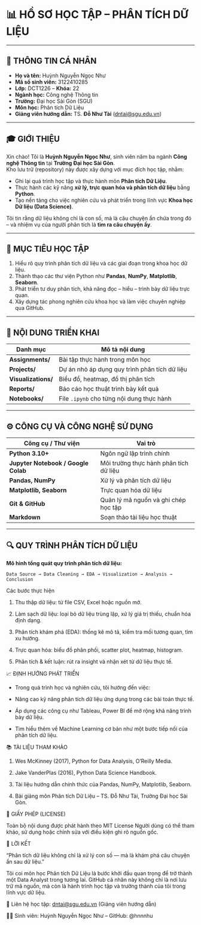 # 📊 HỒ SƠ HỌC TẬP – PHÂN TÍCH DỮ LIỆU  

---

## 🏫 THÔNG TIN CÁ NHÂN

- **Họ và tên:** Huỳnh Nguyễn Ngọc Như  
- **Mã số sinh viên:** 3122410285  
- **Lớp:** DCT1226 – **Khóa:** 22  
- **Ngành học:** Công nghệ Thông tin  
- **Trường:** Đại học Sài Gòn (SGU)  
- **Môn học:** Phân tích Dữ Liệu  
- **Giảng viên hướng dẫn:** TS. **Đỗ Như Tài** ([dntai@sgu.edu.vn](mailto:dntai@sgu.edu.vn))

---

## 🎓 GIỚI THIỆU

Xin chào! Tôi là **Huỳnh Nguyễn Ngọc Như**, sinh viên năm ba ngành **Công nghệ Thông tin** tại **Trường Đại học Sài Gòn**.  
Kho lưu trữ (repository) này được xây dựng với mục đích học tập, nhằm:
- Ghi lại quá trình học tập và thực hành môn **Phân tích Dữ Liệu**.  
- Thực hành các kỹ năng **xử lý, trực quan hóa và phân tích dữ liệu** bằng **Python**.  
- Tạo nền tảng cho việc nghiên cứu và phát triển trong lĩnh vực **Khoa học Dữ liệu (Data Science)**.  

Tôi tin rằng dữ liệu không chỉ là con số, mà là câu chuyện ẩn chứa trong đó – và nhiệm vụ của người phân tích là **tìm ra câu chuyện ấy**.

---

## 📘 MỤC TIÊU HỌC TẬP

1. Hiểu rõ quy trình phân tích dữ liệu và các giai đoạn trong khoa học dữ liệu.  
2. Thành thạo các thư viện Python như **Pandas**, **NumPy**, **Matplotlib**, **Seaborn**.  
3. Phát triển tư duy phân tích, khả năng đọc – hiểu – trình bày dữ liệu trực quan.  
4. Xây dựng tác phong nghiên cứu khoa học và làm việc chuyên nghiệp qua GitHub.  

---

## 🧠 NỘI DUNG TRIỂN KHAI

| Danh mục | Mô tả nội dung |
|-----------|----------------|
| **Assignments/** | Bài tập thực hành trong môn học |
| **Projects/** | Dự án nhỏ áp dụng quy trình phân tích dữ liệu |
| **Visualizations/** | Biểu đồ, heatmap, đồ thị phân tích |
| **Reports/** | Báo cáo học thuật trình bày kết quả |
| **Notebooks/** | File `.ipynb` cho từng nội dung thực hành |

---

## ⚙️ CÔNG CỤ VÀ CÔNG NGHỆ SỬ DỤNG

| Công cụ / Thư viện | Vai trò |
|--------------------|----------|
| **Python 3.10+** | Ngôn ngữ lập trình chính |
| **Jupyter Notebook / Google Colab** | Môi trường thực hành phân tích dữ liệu |
| **Pandas, NumPy** | Xử lý và phân tích dữ liệu |
| **Matplotlib, Seaborn** | Trực quan hóa dữ liệu |
| **Git & GitHub** | Quản lý mã nguồn và ghi chép học tập |
| **Markdown** | Soạn thảo tài liệu học thuật |

---

## 🔍 QUY TRÌNH PHÂN TÍCH DỮ LIỆU

**Mô hình tổng quát quy trình phân tích dữ liệu:**

```text
Data Source → Data Cleaning → EDA → Visualization → Analysis → Conclusion
```
Các bước thực hiện

1. Thu thập dữ liệu: từ file CSV, Excel hoặc nguồn mở.

2. Làm sạch dữ liệu: loại bỏ dữ liệu trùng lặp, xử lý giá trị thiếu, chuẩn hóa định dạng.

3. Phân tích khám phá (EDA): thống kê mô tả, kiểm tra mối tương quan, tìm xu hướng.

4. Trực quan hóa: biểu đồ phân phối, scatter plot, heatmap, histogram.

5. Phân tích & kết luận: rút ra insight và nhận xét từ dữ liệu thực tế.

📈 ĐỊNH HƯỚNG PHÁT TRIỂN

- Trong quá trình học và nghiên cứu, tôi hướng đến việc:

- Nâng cao kỹ năng phân tích dữ liệu ứng dụng trong các bài toán thực tế.

- Áp dụng các công cụ như Tableau, Power BI để mở rộng khả năng trình bày dữ liệu.

- Tìm hiểu thêm về Machine Learning cơ bản như một bước tiếp nối của phân tích dữ liệu.

📚 TÀI LIỆU THAM KHẢO

1. Wes McKinney (2017), Python for Data Analysis, O’Reilly Media.

2. Jake VanderPlas (2016), Python Data Science Handbook.

3. Tài liệu hướng dẫn chính thức của Pandas, NumPy, Matplotlib, Seaborn.

4. Bài giảng môn Phân tích Dữ Liệu – TS. Đỗ Như Tài, Trường Đại học Sài Gòn.

📜 GIẤY PHÉP (LICENSE)

Toàn bộ nội dung được phát hành theo MIT License
Người dùng có thể tham khảo, sử dụng hoặc chỉnh sửa với điều kiện ghi rõ nguồn gốc.

💬 LỜI KẾT

“Phân tích dữ liệu không chỉ là xử lý con số — mà là khám phá câu chuyện ẩn sau dữ liệu.”

Tôi coi môn học Phân tích Dữ Liệu là bước khởi đầu quan trọng để trở thành một Data Analyst trong tương lai.
GitHub cá nhân này không chỉ là nơi lưu trữ mã nguồn, mà còn là hành trình học tập và trưởng thành của tôi trong lĩnh vực dữ liệu.

📧 Liên hệ học tập: dntai@sgu.edu.vn (Giảng viên hướng dẫn)

👩‍💻 Sinh viên: Huỳnh Nguyễn Ngọc Như – GitHub: @hnnnhu
